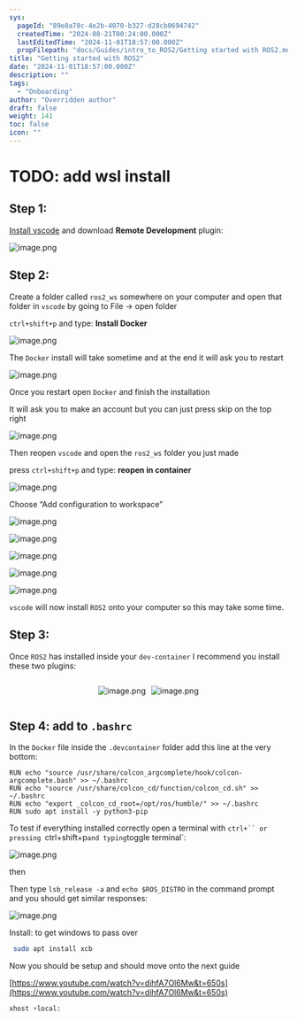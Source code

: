 ```yaml
---
sys:
  pageId: "89e0a78c-4e2b-4070-b327-d28cb0694742"
  createdTime: "2024-08-21T00:24:00.000Z"
  lastEditedTime: "2024-11-01T18:57:00.000Z"
  propFilepath: "docs/Guides/intro_to_ROS2/Getting started with ROS2.md"
title: "Getting started with ROS2"
date: "2024-11-01T18:57:00.000Z"
description: ""
tags:
  - "Onboarding"
author: "Overridden author"
draft: false
weight: 141
toc: false
icon: ""
---
```


# TODO: add wsl install

## Step 1:

[Install vscode](https://code.visualstudio.com/download) and download **Remote Development** plugin:

![image.png](https://prod-files-secure.s3.us-west-2.amazonaws.com/d518164a-d88e-44d1-a4ee-3adb3bd8bce0/efb52993-1881-4a40-b95e-6f020334f022/image.png?X-Amz-Algorithm=AWS4-HMAC-SHA256&X-Amz-Content-Sha256=UNSIGNED-PAYLOAD&X-Amz-Credential=ASIAZI2LB466YUF6MK3H%2F20250131%2Fus-west-2%2Fs3%2Faws4_request&X-Amz-Date=20250131T140718Z&X-Amz-Expires=3600&X-Amz-Security-Token=IQoJb3JpZ2luX2VjELb%2F%2F%2F%2F%2F%2F%2F%2F%2F%2FwEaCXVzLXdlc3QtMiJIMEYCIQDVzJV%2Buy4dLDxS5%2BvOidm%2BVtf3GgLs15xYYoij8Hsi0wIhALWFDB%2FMwEYm%2FChzKHMuHv8Q45vAkYUiX8n5Za9ZxwLCKogECL%2F%2F%2F%2F%2F%2F%2F%2F%2F%2F%2FwEQABoMNjM3NDIzMTgzODA1IgzfTQHAaOfUxIaUptcq3AOZie%2FFys%2F5eqCTlsA7S4r1a78QnBY0yiEuo9tpCEv7yWjThI5N5yMrO0ARHvE9iXZIQr0tEnJmLuBjezwKOhuySY2bkalV3Wt90g4dr5E4vlOPJjOnXzO6zrWqO5hhrDKdMQfiTpuKSE5shJaShQ8lZTitSh3Pq2ScGnsiPpcLayUcyWPFAOzm3SJXUhyAtMXCVaoW%2BfPOfkyKaZvQsRzDWptSmmqFrVEOloleD30y1QKJMckrBYbwVtnIldqKdEGKcfcstNAJgFoxS0twErrQgSF3LzJ2viZ8iNO2Ab2njFAc4oqorK8rG%2F9%2B%2B%2Bvw%2FCYHZ%2Foe%2F5n3K49fgz%2Fl9Lp7zk0dAsnMoLC92speEUtWqyjb6Ney0AIBuy2b8%2B2NSImcXBmhjCMo0hL0yfMP8vrCJ8DJfVdNQpYmWcYqqY%2F7OE9OD8aiiEwkQOoMZMbv8adXYlIEAd%2F6OplFMSJy%2BJZHh89DyjyRvjOKDDUFXk3UCYPkH4fDa1WSfgwSB3uidVEVoUz8OkolocFkVub775GtGl7DiNMFtbK79cqXfBsLRfaVzahPon8bT71zrJe4U3Q6Di0cX%2BHPbxDmC2cBH3RAxFux2UwK8vYbgfeN%2BNVTaAbIN8uuQOytwC1DpzCarvO8BjqkAcN0PHCeK1qWyvcV1e2ZN7g9CLq8%2FmnFbHiMhXhhjrcgRzVn5TYxOf8T265icuPUKEOLZLH7SI%2FnfpAXZy0jMQe0TgNvqlkvF2GReb3%2FfqMBMqMvDVtWiNqC9qDgqViEMwYDLJlJgiRBGy8PddzhJoZCppcundFrVBq19SBeYSu38bKrwrKkoHsn2SGVgLENpj%2BHbzOQV4ZVIeWIS0xJU2%2B0OkML&X-Amz-Signature=bff3b4956105c168ada7c37fd1774520e0ce4589a176540f753c8558e3012d3c&X-Amz-SignedHeaders=host&x-id=GetObject)

## Step 2:

Create a folder called `ros2_ws` somewhere on your computer and open that folder in `vscode` by going to File → open folder 

`ctrl+shift+p` and type: **Install Docker**

![image.png](https://prod-files-secure.s3.us-west-2.amazonaws.com/d518164a-d88e-44d1-a4ee-3adb3bd8bce0/2269dc0e-1cd5-47ff-bceb-c04ad9b2eab0/image.png?X-Amz-Algorithm=AWS4-HMAC-SHA256&X-Amz-Content-Sha256=UNSIGNED-PAYLOAD&X-Amz-Credential=ASIAZI2LB466YUF6MK3H%2F20250131%2Fus-west-2%2Fs3%2Faws4_request&X-Amz-Date=20250131T140718Z&X-Amz-Expires=3600&X-Amz-Security-Token=IQoJb3JpZ2luX2VjELb%2F%2F%2F%2F%2F%2F%2F%2F%2F%2FwEaCXVzLXdlc3QtMiJIMEYCIQDVzJV%2Buy4dLDxS5%2BvOidm%2BVtf3GgLs15xYYoij8Hsi0wIhALWFDB%2FMwEYm%2FChzKHMuHv8Q45vAkYUiX8n5Za9ZxwLCKogECL%2F%2F%2F%2F%2F%2F%2F%2F%2F%2F%2FwEQABoMNjM3NDIzMTgzODA1IgzfTQHAaOfUxIaUptcq3AOZie%2FFys%2F5eqCTlsA7S4r1a78QnBY0yiEuo9tpCEv7yWjThI5N5yMrO0ARHvE9iXZIQr0tEnJmLuBjezwKOhuySY2bkalV3Wt90g4dr5E4vlOPJjOnXzO6zrWqO5hhrDKdMQfiTpuKSE5shJaShQ8lZTitSh3Pq2ScGnsiPpcLayUcyWPFAOzm3SJXUhyAtMXCVaoW%2BfPOfkyKaZvQsRzDWptSmmqFrVEOloleD30y1QKJMckrBYbwVtnIldqKdEGKcfcstNAJgFoxS0twErrQgSF3LzJ2viZ8iNO2Ab2njFAc4oqorK8rG%2F9%2B%2B%2Bvw%2FCYHZ%2Foe%2F5n3K49fgz%2Fl9Lp7zk0dAsnMoLC92speEUtWqyjb6Ney0AIBuy2b8%2B2NSImcXBmhjCMo0hL0yfMP8vrCJ8DJfVdNQpYmWcYqqY%2F7OE9OD8aiiEwkQOoMZMbv8adXYlIEAd%2F6OplFMSJy%2BJZHh89DyjyRvjOKDDUFXk3UCYPkH4fDa1WSfgwSB3uidVEVoUz8OkolocFkVub775GtGl7DiNMFtbK79cqXfBsLRfaVzahPon8bT71zrJe4U3Q6Di0cX%2BHPbxDmC2cBH3RAxFux2UwK8vYbgfeN%2BNVTaAbIN8uuQOytwC1DpzCarvO8BjqkAcN0PHCeK1qWyvcV1e2ZN7g9CLq8%2FmnFbHiMhXhhjrcgRzVn5TYxOf8T265icuPUKEOLZLH7SI%2FnfpAXZy0jMQe0TgNvqlkvF2GReb3%2FfqMBMqMvDVtWiNqC9qDgqViEMwYDLJlJgiRBGy8PddzhJoZCppcundFrVBq19SBeYSu38bKrwrKkoHsn2SGVgLENpj%2BHbzOQV4ZVIeWIS0xJU2%2B0OkML&X-Amz-Signature=dc561988f9648a21b5a0c7c7781e2e71757ab4e6ac9385e4163bfa3613e37da1&X-Amz-SignedHeaders=host&x-id=GetObject)

The `Docker` install will take sometime and at the end it will ask you to restart

![image.png](https://prod-files-secure.s3.us-west-2.amazonaws.com/d518164a-d88e-44d1-a4ee-3adb3bd8bce0/ed233f78-be33-4b1f-b89c-9c346c0e961e/image.png?X-Amz-Algorithm=AWS4-HMAC-SHA256&X-Amz-Content-Sha256=UNSIGNED-PAYLOAD&X-Amz-Credential=ASIAZI2LB466YUF6MK3H%2F20250131%2Fus-west-2%2Fs3%2Faws4_request&X-Amz-Date=20250131T140718Z&X-Amz-Expires=3600&X-Amz-Security-Token=IQoJb3JpZ2luX2VjELb%2F%2F%2F%2F%2F%2F%2F%2F%2F%2FwEaCXVzLXdlc3QtMiJIMEYCIQDVzJV%2Buy4dLDxS5%2BvOidm%2BVtf3GgLs15xYYoij8Hsi0wIhALWFDB%2FMwEYm%2FChzKHMuHv8Q45vAkYUiX8n5Za9ZxwLCKogECL%2F%2F%2F%2F%2F%2F%2F%2F%2F%2F%2FwEQABoMNjM3NDIzMTgzODA1IgzfTQHAaOfUxIaUptcq3AOZie%2FFys%2F5eqCTlsA7S4r1a78QnBY0yiEuo9tpCEv7yWjThI5N5yMrO0ARHvE9iXZIQr0tEnJmLuBjezwKOhuySY2bkalV3Wt90g4dr5E4vlOPJjOnXzO6zrWqO5hhrDKdMQfiTpuKSE5shJaShQ8lZTitSh3Pq2ScGnsiPpcLayUcyWPFAOzm3SJXUhyAtMXCVaoW%2BfPOfkyKaZvQsRzDWptSmmqFrVEOloleD30y1QKJMckrBYbwVtnIldqKdEGKcfcstNAJgFoxS0twErrQgSF3LzJ2viZ8iNO2Ab2njFAc4oqorK8rG%2F9%2B%2B%2Bvw%2FCYHZ%2Foe%2F5n3K49fgz%2Fl9Lp7zk0dAsnMoLC92speEUtWqyjb6Ney0AIBuy2b8%2B2NSImcXBmhjCMo0hL0yfMP8vrCJ8DJfVdNQpYmWcYqqY%2F7OE9OD8aiiEwkQOoMZMbv8adXYlIEAd%2F6OplFMSJy%2BJZHh89DyjyRvjOKDDUFXk3UCYPkH4fDa1WSfgwSB3uidVEVoUz8OkolocFkVub775GtGl7DiNMFtbK79cqXfBsLRfaVzahPon8bT71zrJe4U3Q6Di0cX%2BHPbxDmC2cBH3RAxFux2UwK8vYbgfeN%2BNVTaAbIN8uuQOytwC1DpzCarvO8BjqkAcN0PHCeK1qWyvcV1e2ZN7g9CLq8%2FmnFbHiMhXhhjrcgRzVn5TYxOf8T265icuPUKEOLZLH7SI%2FnfpAXZy0jMQe0TgNvqlkvF2GReb3%2FfqMBMqMvDVtWiNqC9qDgqViEMwYDLJlJgiRBGy8PddzhJoZCppcundFrVBq19SBeYSu38bKrwrKkoHsn2SGVgLENpj%2BHbzOQV4ZVIeWIS0xJU2%2B0OkML&X-Amz-Signature=c0ccd044b6c6ef1e62ffc650577b72fd40e1eaa2aee8832e0bb0b1d808eb2751&X-Amz-SignedHeaders=host&x-id=GetObject)

Once you restart open `Docker` and finish the installation

It will ask you to make an account but you can just press skip on the top right

![image.png](https://prod-files-secure.s3.us-west-2.amazonaws.com/d518164a-d88e-44d1-a4ee-3adb3bd8bce0/21010ad9-1659-4fd9-9f59-9932a09b2a3d/image.png?X-Amz-Algorithm=AWS4-HMAC-SHA256&X-Amz-Content-Sha256=UNSIGNED-PAYLOAD&X-Amz-Credential=ASIAZI2LB466YUF6MK3H%2F20250131%2Fus-west-2%2Fs3%2Faws4_request&X-Amz-Date=20250131T140718Z&X-Amz-Expires=3600&X-Amz-Security-Token=IQoJb3JpZ2luX2VjELb%2F%2F%2F%2F%2F%2F%2F%2F%2F%2FwEaCXVzLXdlc3QtMiJIMEYCIQDVzJV%2Buy4dLDxS5%2BvOidm%2BVtf3GgLs15xYYoij8Hsi0wIhALWFDB%2FMwEYm%2FChzKHMuHv8Q45vAkYUiX8n5Za9ZxwLCKogECL%2F%2F%2F%2F%2F%2F%2F%2F%2F%2F%2FwEQABoMNjM3NDIzMTgzODA1IgzfTQHAaOfUxIaUptcq3AOZie%2FFys%2F5eqCTlsA7S4r1a78QnBY0yiEuo9tpCEv7yWjThI5N5yMrO0ARHvE9iXZIQr0tEnJmLuBjezwKOhuySY2bkalV3Wt90g4dr5E4vlOPJjOnXzO6zrWqO5hhrDKdMQfiTpuKSE5shJaShQ8lZTitSh3Pq2ScGnsiPpcLayUcyWPFAOzm3SJXUhyAtMXCVaoW%2BfPOfkyKaZvQsRzDWptSmmqFrVEOloleD30y1QKJMckrBYbwVtnIldqKdEGKcfcstNAJgFoxS0twErrQgSF3LzJ2viZ8iNO2Ab2njFAc4oqorK8rG%2F9%2B%2B%2Bvw%2FCYHZ%2Foe%2F5n3K49fgz%2Fl9Lp7zk0dAsnMoLC92speEUtWqyjb6Ney0AIBuy2b8%2B2NSImcXBmhjCMo0hL0yfMP8vrCJ8DJfVdNQpYmWcYqqY%2F7OE9OD8aiiEwkQOoMZMbv8adXYlIEAd%2F6OplFMSJy%2BJZHh89DyjyRvjOKDDUFXk3UCYPkH4fDa1WSfgwSB3uidVEVoUz8OkolocFkVub775GtGl7DiNMFtbK79cqXfBsLRfaVzahPon8bT71zrJe4U3Q6Di0cX%2BHPbxDmC2cBH3RAxFux2UwK8vYbgfeN%2BNVTaAbIN8uuQOytwC1DpzCarvO8BjqkAcN0PHCeK1qWyvcV1e2ZN7g9CLq8%2FmnFbHiMhXhhjrcgRzVn5TYxOf8T265icuPUKEOLZLH7SI%2FnfpAXZy0jMQe0TgNvqlkvF2GReb3%2FfqMBMqMvDVtWiNqC9qDgqViEMwYDLJlJgiRBGy8PddzhJoZCppcundFrVBq19SBeYSu38bKrwrKkoHsn2SGVgLENpj%2BHbzOQV4ZVIeWIS0xJU2%2B0OkML&X-Amz-Signature=62db7f2fca0a4fe36684e574c776c076313c3a1ac89e742f512348bccd6b0552&X-Amz-SignedHeaders=host&x-id=GetObject)

Then reopen `vscode` and open the `ros2_ws` folder you just made

press `ctrl+shift+p` and type: **reopen in container**

![image.png](https://prod-files-secure.s3.us-west-2.amazonaws.com/d518164a-d88e-44d1-a4ee-3adb3bd8bce0/4e93b8c2-41ad-488c-8095-c74205196118/image.png?X-Amz-Algorithm=AWS4-HMAC-SHA256&X-Amz-Content-Sha256=UNSIGNED-PAYLOAD&X-Amz-Credential=ASIAZI2LB466YUF6MK3H%2F20250131%2Fus-west-2%2Fs3%2Faws4_request&X-Amz-Date=20250131T140718Z&X-Amz-Expires=3600&X-Amz-Security-Token=IQoJb3JpZ2luX2VjELb%2F%2F%2F%2F%2F%2F%2F%2F%2F%2FwEaCXVzLXdlc3QtMiJIMEYCIQDVzJV%2Buy4dLDxS5%2BvOidm%2BVtf3GgLs15xYYoij8Hsi0wIhALWFDB%2FMwEYm%2FChzKHMuHv8Q45vAkYUiX8n5Za9ZxwLCKogECL%2F%2F%2F%2F%2F%2F%2F%2F%2F%2F%2FwEQABoMNjM3NDIzMTgzODA1IgzfTQHAaOfUxIaUptcq3AOZie%2FFys%2F5eqCTlsA7S4r1a78QnBY0yiEuo9tpCEv7yWjThI5N5yMrO0ARHvE9iXZIQr0tEnJmLuBjezwKOhuySY2bkalV3Wt90g4dr5E4vlOPJjOnXzO6zrWqO5hhrDKdMQfiTpuKSE5shJaShQ8lZTitSh3Pq2ScGnsiPpcLayUcyWPFAOzm3SJXUhyAtMXCVaoW%2BfPOfkyKaZvQsRzDWptSmmqFrVEOloleD30y1QKJMckrBYbwVtnIldqKdEGKcfcstNAJgFoxS0twErrQgSF3LzJ2viZ8iNO2Ab2njFAc4oqorK8rG%2F9%2B%2B%2Bvw%2FCYHZ%2Foe%2F5n3K49fgz%2Fl9Lp7zk0dAsnMoLC92speEUtWqyjb6Ney0AIBuy2b8%2B2NSImcXBmhjCMo0hL0yfMP8vrCJ8DJfVdNQpYmWcYqqY%2F7OE9OD8aiiEwkQOoMZMbv8adXYlIEAd%2F6OplFMSJy%2BJZHh89DyjyRvjOKDDUFXk3UCYPkH4fDa1WSfgwSB3uidVEVoUz8OkolocFkVub775GtGl7DiNMFtbK79cqXfBsLRfaVzahPon8bT71zrJe4U3Q6Di0cX%2BHPbxDmC2cBH3RAxFux2UwK8vYbgfeN%2BNVTaAbIN8uuQOytwC1DpzCarvO8BjqkAcN0PHCeK1qWyvcV1e2ZN7g9CLq8%2FmnFbHiMhXhhjrcgRzVn5TYxOf8T265icuPUKEOLZLH7SI%2FnfpAXZy0jMQe0TgNvqlkvF2GReb3%2FfqMBMqMvDVtWiNqC9qDgqViEMwYDLJlJgiRBGy8PddzhJoZCppcundFrVBq19SBeYSu38bKrwrKkoHsn2SGVgLENpj%2BHbzOQV4ZVIeWIS0xJU2%2B0OkML&X-Amz-Signature=983b298ad409263ef43af6b2d1287931e703299b440e8ed2b14a2ac049a71f77&X-Amz-SignedHeaders=host&x-id=GetObject)

Choose “Add configuration to workspace”

![image.png](https://prod-files-secure.s3.us-west-2.amazonaws.com/d518164a-d88e-44d1-a4ee-3adb3bd8bce0/9560b282-5060-4989-ba37-97e7b2c22476/image.png?X-Amz-Algorithm=AWS4-HMAC-SHA256&X-Amz-Content-Sha256=UNSIGNED-PAYLOAD&X-Amz-Credential=ASIAZI2LB466YUF6MK3H%2F20250131%2Fus-west-2%2Fs3%2Faws4_request&X-Amz-Date=20250131T140718Z&X-Amz-Expires=3600&X-Amz-Security-Token=IQoJb3JpZ2luX2VjELb%2F%2F%2F%2F%2F%2F%2F%2F%2F%2FwEaCXVzLXdlc3QtMiJIMEYCIQDVzJV%2Buy4dLDxS5%2BvOidm%2BVtf3GgLs15xYYoij8Hsi0wIhALWFDB%2FMwEYm%2FChzKHMuHv8Q45vAkYUiX8n5Za9ZxwLCKogECL%2F%2F%2F%2F%2F%2F%2F%2F%2F%2F%2FwEQABoMNjM3NDIzMTgzODA1IgzfTQHAaOfUxIaUptcq3AOZie%2FFys%2F5eqCTlsA7S4r1a78QnBY0yiEuo9tpCEv7yWjThI5N5yMrO0ARHvE9iXZIQr0tEnJmLuBjezwKOhuySY2bkalV3Wt90g4dr5E4vlOPJjOnXzO6zrWqO5hhrDKdMQfiTpuKSE5shJaShQ8lZTitSh3Pq2ScGnsiPpcLayUcyWPFAOzm3SJXUhyAtMXCVaoW%2BfPOfkyKaZvQsRzDWptSmmqFrVEOloleD30y1QKJMckrBYbwVtnIldqKdEGKcfcstNAJgFoxS0twErrQgSF3LzJ2viZ8iNO2Ab2njFAc4oqorK8rG%2F9%2B%2B%2Bvw%2FCYHZ%2Foe%2F5n3K49fgz%2Fl9Lp7zk0dAsnMoLC92speEUtWqyjb6Ney0AIBuy2b8%2B2NSImcXBmhjCMo0hL0yfMP8vrCJ8DJfVdNQpYmWcYqqY%2F7OE9OD8aiiEwkQOoMZMbv8adXYlIEAd%2F6OplFMSJy%2BJZHh89DyjyRvjOKDDUFXk3UCYPkH4fDa1WSfgwSB3uidVEVoUz8OkolocFkVub775GtGl7DiNMFtbK79cqXfBsLRfaVzahPon8bT71zrJe4U3Q6Di0cX%2BHPbxDmC2cBH3RAxFux2UwK8vYbgfeN%2BNVTaAbIN8uuQOytwC1DpzCarvO8BjqkAcN0PHCeK1qWyvcV1e2ZN7g9CLq8%2FmnFbHiMhXhhjrcgRzVn5TYxOf8T265icuPUKEOLZLH7SI%2FnfpAXZy0jMQe0TgNvqlkvF2GReb3%2FfqMBMqMvDVtWiNqC9qDgqViEMwYDLJlJgiRBGy8PddzhJoZCppcundFrVBq19SBeYSu38bKrwrKkoHsn2SGVgLENpj%2BHbzOQV4ZVIeWIS0xJU2%2B0OkML&X-Amz-Signature=654994e187e0e2486865e88bd358584ee4cc11c8531819143d708898061be105&X-Amz-SignedHeaders=host&x-id=GetObject)

![image.png](https://prod-files-secure.s3.us-west-2.amazonaws.com/d518164a-d88e-44d1-a4ee-3adb3bd8bce0/2ee63f81-886b-48e8-a553-dc6e5eac99e4/image.png?X-Amz-Algorithm=AWS4-HMAC-SHA256&X-Amz-Content-Sha256=UNSIGNED-PAYLOAD&X-Amz-Credential=ASIAZI2LB466YUF6MK3H%2F20250131%2Fus-west-2%2Fs3%2Faws4_request&X-Amz-Date=20250131T140718Z&X-Amz-Expires=3600&X-Amz-Security-Token=IQoJb3JpZ2luX2VjELb%2F%2F%2F%2F%2F%2F%2F%2F%2F%2FwEaCXVzLXdlc3QtMiJIMEYCIQDVzJV%2Buy4dLDxS5%2BvOidm%2BVtf3GgLs15xYYoij8Hsi0wIhALWFDB%2FMwEYm%2FChzKHMuHv8Q45vAkYUiX8n5Za9ZxwLCKogECL%2F%2F%2F%2F%2F%2F%2F%2F%2F%2F%2FwEQABoMNjM3NDIzMTgzODA1IgzfTQHAaOfUxIaUptcq3AOZie%2FFys%2F5eqCTlsA7S4r1a78QnBY0yiEuo9tpCEv7yWjThI5N5yMrO0ARHvE9iXZIQr0tEnJmLuBjezwKOhuySY2bkalV3Wt90g4dr5E4vlOPJjOnXzO6zrWqO5hhrDKdMQfiTpuKSE5shJaShQ8lZTitSh3Pq2ScGnsiPpcLayUcyWPFAOzm3SJXUhyAtMXCVaoW%2BfPOfkyKaZvQsRzDWptSmmqFrVEOloleD30y1QKJMckrBYbwVtnIldqKdEGKcfcstNAJgFoxS0twErrQgSF3LzJ2viZ8iNO2Ab2njFAc4oqorK8rG%2F9%2B%2B%2Bvw%2FCYHZ%2Foe%2F5n3K49fgz%2Fl9Lp7zk0dAsnMoLC92speEUtWqyjb6Ney0AIBuy2b8%2B2NSImcXBmhjCMo0hL0yfMP8vrCJ8DJfVdNQpYmWcYqqY%2F7OE9OD8aiiEwkQOoMZMbv8adXYlIEAd%2F6OplFMSJy%2BJZHh89DyjyRvjOKDDUFXk3UCYPkH4fDa1WSfgwSB3uidVEVoUz8OkolocFkVub775GtGl7DiNMFtbK79cqXfBsLRfaVzahPon8bT71zrJe4U3Q6Di0cX%2BHPbxDmC2cBH3RAxFux2UwK8vYbgfeN%2BNVTaAbIN8uuQOytwC1DpzCarvO8BjqkAcN0PHCeK1qWyvcV1e2ZN7g9CLq8%2FmnFbHiMhXhhjrcgRzVn5TYxOf8T265icuPUKEOLZLH7SI%2FnfpAXZy0jMQe0TgNvqlkvF2GReb3%2FfqMBMqMvDVtWiNqC9qDgqViEMwYDLJlJgiRBGy8PddzhJoZCppcundFrVBq19SBeYSu38bKrwrKkoHsn2SGVgLENpj%2BHbzOQV4ZVIeWIS0xJU2%2B0OkML&X-Amz-Signature=3b533e914f57ac2c3bc0f8459b402c23b3ddc3ef51a2f2db56eecb58fafdc118&X-Amz-SignedHeaders=host&x-id=GetObject)

![image.png](https://prod-files-secure.s3.us-west-2.amazonaws.com/d518164a-d88e-44d1-a4ee-3adb3bd8bce0/ae1580b2-b048-407e-aed9-b584224a7a04/image.png?X-Amz-Algorithm=AWS4-HMAC-SHA256&X-Amz-Content-Sha256=UNSIGNED-PAYLOAD&X-Amz-Credential=ASIAZI2LB466YUF6MK3H%2F20250131%2Fus-west-2%2Fs3%2Faws4_request&X-Amz-Date=20250131T140718Z&X-Amz-Expires=3600&X-Amz-Security-Token=IQoJb3JpZ2luX2VjELb%2F%2F%2F%2F%2F%2F%2F%2F%2F%2FwEaCXVzLXdlc3QtMiJIMEYCIQDVzJV%2Buy4dLDxS5%2BvOidm%2BVtf3GgLs15xYYoij8Hsi0wIhALWFDB%2FMwEYm%2FChzKHMuHv8Q45vAkYUiX8n5Za9ZxwLCKogECL%2F%2F%2F%2F%2F%2F%2F%2F%2F%2F%2FwEQABoMNjM3NDIzMTgzODA1IgzfTQHAaOfUxIaUptcq3AOZie%2FFys%2F5eqCTlsA7S4r1a78QnBY0yiEuo9tpCEv7yWjThI5N5yMrO0ARHvE9iXZIQr0tEnJmLuBjezwKOhuySY2bkalV3Wt90g4dr5E4vlOPJjOnXzO6zrWqO5hhrDKdMQfiTpuKSE5shJaShQ8lZTitSh3Pq2ScGnsiPpcLayUcyWPFAOzm3SJXUhyAtMXCVaoW%2BfPOfkyKaZvQsRzDWptSmmqFrVEOloleD30y1QKJMckrBYbwVtnIldqKdEGKcfcstNAJgFoxS0twErrQgSF3LzJ2viZ8iNO2Ab2njFAc4oqorK8rG%2F9%2B%2B%2Bvw%2FCYHZ%2Foe%2F5n3K49fgz%2Fl9Lp7zk0dAsnMoLC92speEUtWqyjb6Ney0AIBuy2b8%2B2NSImcXBmhjCMo0hL0yfMP8vrCJ8DJfVdNQpYmWcYqqY%2F7OE9OD8aiiEwkQOoMZMbv8adXYlIEAd%2F6OplFMSJy%2BJZHh89DyjyRvjOKDDUFXk3UCYPkH4fDa1WSfgwSB3uidVEVoUz8OkolocFkVub775GtGl7DiNMFtbK79cqXfBsLRfaVzahPon8bT71zrJe4U3Q6Di0cX%2BHPbxDmC2cBH3RAxFux2UwK8vYbgfeN%2BNVTaAbIN8uuQOytwC1DpzCarvO8BjqkAcN0PHCeK1qWyvcV1e2ZN7g9CLq8%2FmnFbHiMhXhhjrcgRzVn5TYxOf8T265icuPUKEOLZLH7SI%2FnfpAXZy0jMQe0TgNvqlkvF2GReb3%2FfqMBMqMvDVtWiNqC9qDgqViEMwYDLJlJgiRBGy8PddzhJoZCppcundFrVBq19SBeYSu38bKrwrKkoHsn2SGVgLENpj%2BHbzOQV4ZVIeWIS0xJU2%2B0OkML&X-Amz-Signature=61eefbdb08a693b9b80b87e7a4a60385dcf4611b77702f434be399df6e37696f&X-Amz-SignedHeaders=host&x-id=GetObject)

![image.png](https://prod-files-secure.s3.us-west-2.amazonaws.com/d518164a-d88e-44d1-a4ee-3adb3bd8bce0/53255b28-f75e-430f-b9e3-c0ac8577e42b/image.png?X-Amz-Algorithm=AWS4-HMAC-SHA256&X-Amz-Content-Sha256=UNSIGNED-PAYLOAD&X-Amz-Credential=ASIAZI2LB466YUF6MK3H%2F20250131%2Fus-west-2%2Fs3%2Faws4_request&X-Amz-Date=20250131T140718Z&X-Amz-Expires=3600&X-Amz-Security-Token=IQoJb3JpZ2luX2VjELb%2F%2F%2F%2F%2F%2F%2F%2F%2F%2FwEaCXVzLXdlc3QtMiJIMEYCIQDVzJV%2Buy4dLDxS5%2BvOidm%2BVtf3GgLs15xYYoij8Hsi0wIhALWFDB%2FMwEYm%2FChzKHMuHv8Q45vAkYUiX8n5Za9ZxwLCKogECL%2F%2F%2F%2F%2F%2F%2F%2F%2F%2F%2FwEQABoMNjM3NDIzMTgzODA1IgzfTQHAaOfUxIaUptcq3AOZie%2FFys%2F5eqCTlsA7S4r1a78QnBY0yiEuo9tpCEv7yWjThI5N5yMrO0ARHvE9iXZIQr0tEnJmLuBjezwKOhuySY2bkalV3Wt90g4dr5E4vlOPJjOnXzO6zrWqO5hhrDKdMQfiTpuKSE5shJaShQ8lZTitSh3Pq2ScGnsiPpcLayUcyWPFAOzm3SJXUhyAtMXCVaoW%2BfPOfkyKaZvQsRzDWptSmmqFrVEOloleD30y1QKJMckrBYbwVtnIldqKdEGKcfcstNAJgFoxS0twErrQgSF3LzJ2viZ8iNO2Ab2njFAc4oqorK8rG%2F9%2B%2B%2Bvw%2FCYHZ%2Foe%2F5n3K49fgz%2Fl9Lp7zk0dAsnMoLC92speEUtWqyjb6Ney0AIBuy2b8%2B2NSImcXBmhjCMo0hL0yfMP8vrCJ8DJfVdNQpYmWcYqqY%2F7OE9OD8aiiEwkQOoMZMbv8adXYlIEAd%2F6OplFMSJy%2BJZHh89DyjyRvjOKDDUFXk3UCYPkH4fDa1WSfgwSB3uidVEVoUz8OkolocFkVub775GtGl7DiNMFtbK79cqXfBsLRfaVzahPon8bT71zrJe4U3Q6Di0cX%2BHPbxDmC2cBH3RAxFux2UwK8vYbgfeN%2BNVTaAbIN8uuQOytwC1DpzCarvO8BjqkAcN0PHCeK1qWyvcV1e2ZN7g9CLq8%2FmnFbHiMhXhhjrcgRzVn5TYxOf8T265icuPUKEOLZLH7SI%2FnfpAXZy0jMQe0TgNvqlkvF2GReb3%2FfqMBMqMvDVtWiNqC9qDgqViEMwYDLJlJgiRBGy8PddzhJoZCppcundFrVBq19SBeYSu38bKrwrKkoHsn2SGVgLENpj%2BHbzOQV4ZVIeWIS0xJU2%2B0OkML&X-Amz-Signature=808ddb70f957817dbb3cc11ae3aa818cee2baa508b2d6eaa9e47d694e8542c6f&X-Amz-SignedHeaders=host&x-id=GetObject)

![image.png](https://prod-files-secure.s3.us-west-2.amazonaws.com/d518164a-d88e-44d1-a4ee-3adb3bd8bce0/7c562767-5af9-4ffb-97d1-327bcdf4ee00/image.png?X-Amz-Algorithm=AWS4-HMAC-SHA256&X-Amz-Content-Sha256=UNSIGNED-PAYLOAD&X-Amz-Credential=ASIAZI2LB466YUF6MK3H%2F20250131%2Fus-west-2%2Fs3%2Faws4_request&X-Amz-Date=20250131T140718Z&X-Amz-Expires=3600&X-Amz-Security-Token=IQoJb3JpZ2luX2VjELb%2F%2F%2F%2F%2F%2F%2F%2F%2F%2FwEaCXVzLXdlc3QtMiJIMEYCIQDVzJV%2Buy4dLDxS5%2BvOidm%2BVtf3GgLs15xYYoij8Hsi0wIhALWFDB%2FMwEYm%2FChzKHMuHv8Q45vAkYUiX8n5Za9ZxwLCKogECL%2F%2F%2F%2F%2F%2F%2F%2F%2F%2F%2FwEQABoMNjM3NDIzMTgzODA1IgzfTQHAaOfUxIaUptcq3AOZie%2FFys%2F5eqCTlsA7S4r1a78QnBY0yiEuo9tpCEv7yWjThI5N5yMrO0ARHvE9iXZIQr0tEnJmLuBjezwKOhuySY2bkalV3Wt90g4dr5E4vlOPJjOnXzO6zrWqO5hhrDKdMQfiTpuKSE5shJaShQ8lZTitSh3Pq2ScGnsiPpcLayUcyWPFAOzm3SJXUhyAtMXCVaoW%2BfPOfkyKaZvQsRzDWptSmmqFrVEOloleD30y1QKJMckrBYbwVtnIldqKdEGKcfcstNAJgFoxS0twErrQgSF3LzJ2viZ8iNO2Ab2njFAc4oqorK8rG%2F9%2B%2B%2Bvw%2FCYHZ%2Foe%2F5n3K49fgz%2Fl9Lp7zk0dAsnMoLC92speEUtWqyjb6Ney0AIBuy2b8%2B2NSImcXBmhjCMo0hL0yfMP8vrCJ8DJfVdNQpYmWcYqqY%2F7OE9OD8aiiEwkQOoMZMbv8adXYlIEAd%2F6OplFMSJy%2BJZHh89DyjyRvjOKDDUFXk3UCYPkH4fDa1WSfgwSB3uidVEVoUz8OkolocFkVub775GtGl7DiNMFtbK79cqXfBsLRfaVzahPon8bT71zrJe4U3Q6Di0cX%2BHPbxDmC2cBH3RAxFux2UwK8vYbgfeN%2BNVTaAbIN8uuQOytwC1DpzCarvO8BjqkAcN0PHCeK1qWyvcV1e2ZN7g9CLq8%2FmnFbHiMhXhhjrcgRzVn5TYxOf8T265icuPUKEOLZLH7SI%2FnfpAXZy0jMQe0TgNvqlkvF2GReb3%2FfqMBMqMvDVtWiNqC9qDgqViEMwYDLJlJgiRBGy8PddzhJoZCppcundFrVBq19SBeYSu38bKrwrKkoHsn2SGVgLENpj%2BHbzOQV4ZVIeWIS0xJU2%2B0OkML&X-Amz-Signature=28eab3e3cf17a9abc91551e509236a80f3438e87fd88461da919a7e3d58527f2&X-Amz-SignedHeaders=host&x-id=GetObject)

`vscode` will now install `ROS2` onto your computer so this may take some time.

## Step 3:

Once `ROS2` has installed inside your `dev-container` I recommend you install these two plugins:

<div style="display: flex;flex-direction: row; column-gap:10px; max-width: 630px;justify-content: center;">
<div>

![image.png](https://prod-files-secure.s3.us-west-2.amazonaws.com/d518164a-d88e-44d1-a4ee-3adb3bd8bce0/3fc3d550-5a54-4ba1-ba6b-faa01cdb7369/image.png?X-Amz-Algorithm=AWS4-HMAC-SHA256&X-Amz-Content-Sha256=UNSIGNED-PAYLOAD&X-Amz-Credential=ASIAZI2LB466VDF6O6J7%2F20250131%2Fus-west-2%2Fs3%2Faws4_request&X-Amz-Date=20250131T140722Z&X-Amz-Expires=3600&X-Amz-Security-Token=IQoJb3JpZ2luX2VjELb%2F%2F%2F%2F%2F%2F%2F%2F%2F%2FwEaCXVzLXdlc3QtMiJGMEQCICtQP3uu4%2FvpzVid2oaQPuV6NQHN4p6Q7K98KKJjz85DAiBr0AgtLmIVCa9Y8oUPE%2F2sd66avc5MOtnoZ5YLBLF%2FXSqIBAi%2F%2F%2F%2F%2F%2F%2F%2F%2F%2F%2F8BEAAaDDYzNzQyMzE4MzgwNSIMRxamcWvxqOC2WdvWKtwDVldLS2iOYJO8CzCiJb4Iz3Ss7ZPZQTEA2Wym5kukBzDqZgDbi94FSHBD4vEi%2FoDz9f1fL9LDUjmg7FGl%2BI3HDg7I5i%2FTlWUhaKEb3l%2F9onG%2BIIHOyIWhSnGPfdfYaUl6FjL0YPFkXGJUQv5TagwN6jKIFqlm%2BCrpduBJop%2B25zWAV6TwFEWar4THDo2WIsyzv6hs7hRG5Y8GSMXQzCOU1FBGLb5U5J7f4w8vV7ozsn%2FJPwBMjJ7xUaiq7D0tNOWDypZkAqmsawooS7YYF25chfzRcDNpibtgW82xvIsFgpuZ0AeZ4NAIiEGy3FdB4WNN1aX7v7TJAMZSLl4qlEa00Ywt7UXHw4QxjXhjXAG26nLeG4ki%2BFp6B7%2BxC3EZb39iiQj4CsGbTxBeAcGNVFu6tOFf8KV2jq4q7g3g62UkDUSirz%2BPVp3QY7%2BkLGAqVSpwfcE5en%2Fqk3KfBFz7QsDtY5VjT%2BzZEkO7U%2FPglnrfhqaISNTsESzmIoAn%2BIxCr4vInPEKLR4z1hT2pj24MscCk2EFCaOG4PMSXcgjSI9b8VvRssc2EKHI2SIO5GUW1nI%2Fioma44XtorVN%2BE5f501x1UMO5GgJg9cGKMZZP1Wosr0Cb3liGykgi32t1y4w0a3zvAY6pgH%2FlcQHkOczpFYcGlE2qvEtKdB9G1lfYA%2FF121LcQ17rCCXZo46UiSIF3870TAgH%2FepL4qzzJ3O3S9fDCsDVRXbdW9aDE8BOtZb%2BxDxAM2SCRVRu7V04P0nimEqUpEj1MarrAUlZ3HmcwxwxzWDRITFafskF3f1q7EaRv6KaIF7t%2F6RXv2Og2z5W%2Bn6kQN57p8lVp4clQZsyCo0gZO5V3491qf7bjjz&X-Amz-Signature=f6fce47204454568390e65845fe34f7deee9e769869d588abd0b5e7f42fa6a4e&X-Amz-SignedHeaders=host&x-id=GetObject)

</div>
<div>

![image.png](https://prod-files-secure.s3.us-west-2.amazonaws.com/d518164a-d88e-44d1-a4ee-3adb3bd8bce0/d994cc66-13c2-4093-a5a3-f84cf4601a82/image.png?X-Amz-Algorithm=AWS4-HMAC-SHA256&X-Amz-Content-Sha256=UNSIGNED-PAYLOAD&X-Amz-Credential=ASIAZI2LB4663OSF4FP6%2F20250131%2Fus-west-2%2Fs3%2Faws4_request&X-Amz-Date=20250131T140723Z&X-Amz-Expires=3600&X-Amz-Security-Token=IQoJb3JpZ2luX2VjELb%2F%2F%2F%2F%2F%2F%2F%2F%2F%2FwEaCXVzLXdlc3QtMiJIMEYCIQD48nTVU6cS3YvuLtlUD1pfal6jlT2ue7i5GtR2EKJySQIhAP57cZsNjT4diHnOEBa9ssHfHsWucHjGHlSIlogTiuE7KogECL%2F%2F%2F%2F%2F%2F%2F%2F%2F%2F%2FwEQABoMNjM3NDIzMTgzODA1IgyxC1PzUOvKmmbTzlkq3AMJW7x1fBrTlxyTvN7AOnyHnS1bQNFvV0knlEJEn0m3LQtzDVLulBL5cQ2PLy6haVkClPgsuvJSV8L9%2FycLDevidk3QqKhbfIi1S2j9Gfh3aFknti6r%2FHfncN5477fR0y3om3i5JCKQ0m%2FBZFqsgWiwmP%2FnzpSpKL%2FelcBZsCtQ58dysF0YMJgMFLcpqjro%2F%2BYnuXJvVilvT3Q1VCoYz5%2B57CwQTfyFdd%2BWB36LqTAtJSgn38lJa4vrV%2BKEJCMBXhnZcpu4y1g6DL3Io7Eo7XkmAbR8WdQtKSRlMB2r5F7LoF4hS9rw1j77wlT0jAJlr1wR%2FdJ6e%2FFbpBwF%2FQW5%2FpfITCQCQQsvV7FpPzshI8pCNQVR7CiinQbG8xyh%2BjZ6aBGyA1n1MGywkxZPOsOGUYdECUF1zOyTCqAYXr%2Bq0jvenE2JoQwiCysYKC0KoS%2FZqDqv%2FMxXjiUT%2BJ8X3ny7mh0RZ%2BZL1IHZl3AlKJ%2Ba5px6ezxR1%2F451m3cllNxGRQGCzFHQWR52FkRtAC6negM%2FMKUzTWoyGfHp9CCS9NmuIfwOvdBACA8RSJvqmFXnufT4sPn4WasjNVe481u1xL6l8%2FKTnxxshTrXHYqDMgNr%2F2pVvvW%2FBML8R3OpWbZkjD5rfO8BjqkAUyKBFhXWuV11id%2FqNLBfXkle6YcHE%2F%2Bwk2qhD50E0hJeisJsa%2BDjJs7MJEKJeKX9E1Kn%2BG6p5wph2x1moyORUAgsGlIRNale9mntuvwsFgJ1Qkf%2B3M4efqns%2FCQT6JQ8gT4L2zaewLdi6BcUz6ShIeH51fpLAo0X0l87jzFe0RTyT7qBy7uDbWdlbNtCcaWTGDD6uDmaYY5ZgbJkLU5jHqXxWtG&X-Amz-Signature=e3fcbd2c8a5e1c99fd3d7a80df8ba4652e93fb746e5eacdbf549243ade745187&X-Amz-SignedHeaders=host&x-id=GetObject)

</div>
</div>

## Step 4: add to `.bashrc`

In the `Docker` file inside the `.devcontainer` folder add this line at the very bottom: 

```docker
RUN echo "source /usr/share/colcon_argcomplete/hook/colcon-argcomplete.bash" >> ~/.bashrc
RUN echo "source /usr/share/colcon_cd/function/colcon_cd.sh" >> ~/.bashrc
RUN echo "export _colcon_cd_root=/opt/ros/humble/" >> ~/.bashrc
RUN sudo apt install -y python3-pip 
```

To test if everything installed correctly open a terminal with `ctrl+`` or pressing `ctrl+shift+p` and typing `toggle terminal`:

![image.png](https://prod-files-secure.s3.us-west-2.amazonaws.com/d518164a-d88e-44d1-a4ee-3adb3bd8bce0/6a4943d8-b04e-4c02-9a58-775f3384d1a5/image.png?X-Amz-Algorithm=AWS4-HMAC-SHA256&X-Amz-Content-Sha256=UNSIGNED-PAYLOAD&X-Amz-Credential=ASIAZI2LB466YUF6MK3H%2F20250131%2Fus-west-2%2Fs3%2Faws4_request&X-Amz-Date=20250131T140718Z&X-Amz-Expires=3600&X-Amz-Security-Token=IQoJb3JpZ2luX2VjELb%2F%2F%2F%2F%2F%2F%2F%2F%2F%2FwEaCXVzLXdlc3QtMiJIMEYCIQDVzJV%2Buy4dLDxS5%2BvOidm%2BVtf3GgLs15xYYoij8Hsi0wIhALWFDB%2FMwEYm%2FChzKHMuHv8Q45vAkYUiX8n5Za9ZxwLCKogECL%2F%2F%2F%2F%2F%2F%2F%2F%2F%2F%2FwEQABoMNjM3NDIzMTgzODA1IgzfTQHAaOfUxIaUptcq3AOZie%2FFys%2F5eqCTlsA7S4r1a78QnBY0yiEuo9tpCEv7yWjThI5N5yMrO0ARHvE9iXZIQr0tEnJmLuBjezwKOhuySY2bkalV3Wt90g4dr5E4vlOPJjOnXzO6zrWqO5hhrDKdMQfiTpuKSE5shJaShQ8lZTitSh3Pq2ScGnsiPpcLayUcyWPFAOzm3SJXUhyAtMXCVaoW%2BfPOfkyKaZvQsRzDWptSmmqFrVEOloleD30y1QKJMckrBYbwVtnIldqKdEGKcfcstNAJgFoxS0twErrQgSF3LzJ2viZ8iNO2Ab2njFAc4oqorK8rG%2F9%2B%2B%2Bvw%2FCYHZ%2Foe%2F5n3K49fgz%2Fl9Lp7zk0dAsnMoLC92speEUtWqyjb6Ney0AIBuy2b8%2B2NSImcXBmhjCMo0hL0yfMP8vrCJ8DJfVdNQpYmWcYqqY%2F7OE9OD8aiiEwkQOoMZMbv8adXYlIEAd%2F6OplFMSJy%2BJZHh89DyjyRvjOKDDUFXk3UCYPkH4fDa1WSfgwSB3uidVEVoUz8OkolocFkVub775GtGl7DiNMFtbK79cqXfBsLRfaVzahPon8bT71zrJe4U3Q6Di0cX%2BHPbxDmC2cBH3RAxFux2UwK8vYbgfeN%2BNVTaAbIN8uuQOytwC1DpzCarvO8BjqkAcN0PHCeK1qWyvcV1e2ZN7g9CLq8%2FmnFbHiMhXhhjrcgRzVn5TYxOf8T265icuPUKEOLZLH7SI%2FnfpAXZy0jMQe0TgNvqlkvF2GReb3%2FfqMBMqMvDVtWiNqC9qDgqViEMwYDLJlJgiRBGy8PddzhJoZCppcundFrVBq19SBeYSu38bKrwrKkoHsn2SGVgLENpj%2BHbzOQV4ZVIeWIS0xJU2%2B0OkML&X-Amz-Signature=668d38241587ab915ac4128279987d19dccd877758de9e9b19c4a35db49988e2&X-Amz-SignedHeaders=host&x-id=GetObject)

then 

Then type `lsb_release -a` and `echo $ROS_DISTRO` in the command prompt and you should get similar responses:

![image.png](https://prod-files-secure.s3.us-west-2.amazonaws.com/d518164a-d88e-44d1-a4ee-3adb3bd8bce0/3e635dec-a805-4e85-8b9e-d000e5b71a4e/image.png?X-Amz-Algorithm=AWS4-HMAC-SHA256&X-Amz-Content-Sha256=UNSIGNED-PAYLOAD&X-Amz-Credential=ASIAZI2LB466YUF6MK3H%2F20250131%2Fus-west-2%2Fs3%2Faws4_request&X-Amz-Date=20250131T140718Z&X-Amz-Expires=3600&X-Amz-Security-Token=IQoJb3JpZ2luX2VjELb%2F%2F%2F%2F%2F%2F%2F%2F%2F%2FwEaCXVzLXdlc3QtMiJIMEYCIQDVzJV%2Buy4dLDxS5%2BvOidm%2BVtf3GgLs15xYYoij8Hsi0wIhALWFDB%2FMwEYm%2FChzKHMuHv8Q45vAkYUiX8n5Za9ZxwLCKogECL%2F%2F%2F%2F%2F%2F%2F%2F%2F%2F%2FwEQABoMNjM3NDIzMTgzODA1IgzfTQHAaOfUxIaUptcq3AOZie%2FFys%2F5eqCTlsA7S4r1a78QnBY0yiEuo9tpCEv7yWjThI5N5yMrO0ARHvE9iXZIQr0tEnJmLuBjezwKOhuySY2bkalV3Wt90g4dr5E4vlOPJjOnXzO6zrWqO5hhrDKdMQfiTpuKSE5shJaShQ8lZTitSh3Pq2ScGnsiPpcLayUcyWPFAOzm3SJXUhyAtMXCVaoW%2BfPOfkyKaZvQsRzDWptSmmqFrVEOloleD30y1QKJMckrBYbwVtnIldqKdEGKcfcstNAJgFoxS0twErrQgSF3LzJ2viZ8iNO2Ab2njFAc4oqorK8rG%2F9%2B%2B%2Bvw%2FCYHZ%2Foe%2F5n3K49fgz%2Fl9Lp7zk0dAsnMoLC92speEUtWqyjb6Ney0AIBuy2b8%2B2NSImcXBmhjCMo0hL0yfMP8vrCJ8DJfVdNQpYmWcYqqY%2F7OE9OD8aiiEwkQOoMZMbv8adXYlIEAd%2F6OplFMSJy%2BJZHh89DyjyRvjOKDDUFXk3UCYPkH4fDa1WSfgwSB3uidVEVoUz8OkolocFkVub775GtGl7DiNMFtbK79cqXfBsLRfaVzahPon8bT71zrJe4U3Q6Di0cX%2BHPbxDmC2cBH3RAxFux2UwK8vYbgfeN%2BNVTaAbIN8uuQOytwC1DpzCarvO8BjqkAcN0PHCeK1qWyvcV1e2ZN7g9CLq8%2FmnFbHiMhXhhjrcgRzVn5TYxOf8T265icuPUKEOLZLH7SI%2FnfpAXZy0jMQe0TgNvqlkvF2GReb3%2FfqMBMqMvDVtWiNqC9qDgqViEMwYDLJlJgiRBGy8PddzhJoZCppcundFrVBq19SBeYSu38bKrwrKkoHsn2SGVgLENpj%2BHbzOQV4ZVIeWIS0xJU2%2B0OkML&X-Amz-Signature=1fa2dc7a504ded9fe44b79f2654d61d0f8f63703064198ea64fcfa6af1adf3f7&X-Amz-SignedHeaders=host&x-id=GetObject)

Install:  to get windows to pass over

```bash
 sudo apt install xcb
```

Now you should be setup and should move onto the next guide 

[https://www.youtube.com/watch?v=dihfA7Ol6Mw&t=650s](https://www.youtube.com/watch?v=dihfA7Ol6Mw&t=650s)

```python
xhost +local:
```

